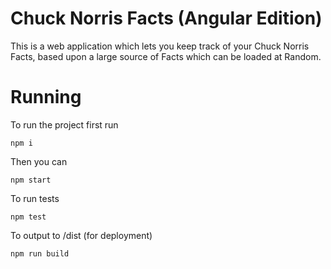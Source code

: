 # Chuck Norris Facts (Angular Edition)

This is a web application which lets you keep track of your Chuck Norris Facts,
based upon a large source of Facts which can be loaded at Random.

# Running

To run the project first run

```
npm i
```

Then you can

```
npm start
```

To run tests

```
npm test
```

To output to /dist (for deployment)

```
npm run build
```